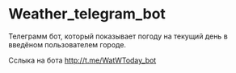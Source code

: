 # Weather_telegram_bot
Телеграмм бот, который показывает погоду на текущий день в введёном пользователем городе.

Сслыка на бота 
http://t.me/WatWToday_bot
